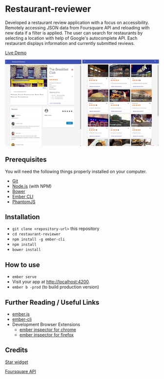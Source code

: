 # Restaurant-reviewer

Developed a restaurant review application with a focus on accessibility. Remotely accessing JSON data from Foursquare API and reloading with new data if a filter is applied. The user can search for restaurants by selecting a location with help of Google's autocomplete API. Each restaurant displays information and currently submitted reviews.

[Live Demo](https://restaurant-reviewer-a36e7.firebaseapp.com/)

![Screenshort](https://github.com/pe1te3son/cdn/blob/master/restaurant-reviewer/restaurant-reviewer-git-image.jpg?raw=true)
## Prerequisites

You will need the following things properly installed on your computer.

* [Git](http://git-scm.com/)
* [Node.js](http://nodejs.org/) (with NPM)
* [Bower](http://bower.io/)
* [Ember CLI](http://ember-cli.com/)
* [PhantomJS](http://phantomjs.org/)

## Installation

* `git clone <repository-url>` this repository
* `cd restaurant-reviewer`
* `npm install -g ember-cli`
* `npm install`
* `bower install`

## How to use
* `ember serve`
* Visit your app at [http://localhost:4200](http://localhost:4200).
* `ember b -prod` (to build production version)

## Further Reading / Useful Links

* [ember.js](http://emberjs.com/)
* [ember-cli](http://ember-cli.com/)
* Development Browser Extensions
  * [ember inspector for chrome](https://chrome.google.com/webstore/detail/ember-inspector/bmdblncegkenkacieihfhpjfppoconhi)
  * [ember inspector for firefox](https://addons.mozilla.org/en-US/firefox/addon/ember-inspector/)


## Credits

[Star widget](http://lea.verou.me/2011/08/accessible-star-rating-widget-with-pure-css/)

[Foursquare API](foursquare.com)

